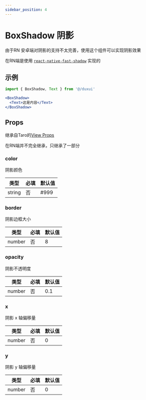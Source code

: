 ```yaml
---
sidebar_position: 4
---
```


# BoxShadow 阴影

由于RN 安卓端对阴影的支持不太完善，使用这个组件可以实现阴影效果

在RN端是使用 [`react-native-fast-shadow`](https://github.com/alan-eu/react-native-fast-shadow) 实现的

## 示例

```jsx
import { BoxShadow, Text } from '@/duxui'

<BoxShadow>
  <Text>这是内容</Text>
</BoxShadow>
```

## Props

继承自Taro的[View Props](https://nervjs.github.io/taro-docs/docs/components/viewContainer/view#viewprops)

在RN端并不完全继承，只继承了一部分

### color

阴影颜色

| 类型 | 必填 | 默认值 |
| ---- | -------- | ------- |
| string | 否 | #999 |

### border

阴影边框大小

| 类型 | 必填 | 默认值 |
| ---- | -------- | ------- |
| number | 否 | 8 |

### opacity

阴影不透明度

| 类型 | 必填 | 默认值 |
| ---- | -------- | ------- |
| number | 否 | 0.1 |

### x

阴影 x 轴偏移量

| 类型 | 必填 | 默认值 |
| ---- | -------- | ------- |
| number | 否 | 0 |

### y

阴影 y 轴偏移量

| 类型 | 必填 | 默认值 |
| ---- | -------- | ------- |
| number | 否 | 0 |